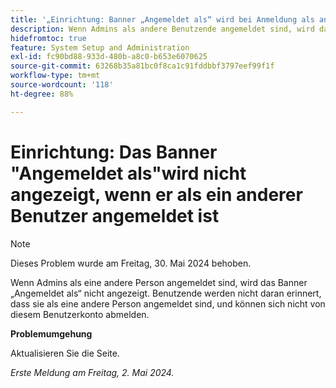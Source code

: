 ```yaml
---
title: '„Einrichtung: Banner „Angemeldet als“ wird bei Anmeldung als andere Benutzende nicht angezeigt.“'
description: Wenn Admins als andere Benutzende angemeldet sind, wird das Banner „Angemeldet als“ nicht angezeigt. Benutzende werden nicht daran erinnert, dass sie als eine andere Person angemeldet sind, und können sich nicht von diesem Benutzerkonto abmelden.
hidefromtoc: true
feature: System Setup and Administration
exl-id: fc90bd88-933d-480b-a8c0-b653e6070625
source-git-commit: 63268b35a81bc0f8ca1c91fddbbf3797eef99f1f
workflow-type: tm+mt
source-wordcount: '118'
ht-degree: 88%

---
```


# Einrichtung: Das Banner &quot;Angemeldet als&quot;wird nicht angezeigt, wenn er als ein anderer Benutzer angemeldet ist

>[!NOTE]
>
>Dieses Problem wurde am Freitag, 30. Mai 2024 behoben.

Wenn Admins als eine andere Person angemeldet sind, wird das Banner „Angemeldet als“ nicht angezeigt. Benutzende werden nicht daran erinnert, dass sie als eine andere Person angemeldet sind, und können sich nicht von diesem Benutzerkonto abmelden.

**Problemumgehung**

Aktualisieren Sie die Seite.

_Erste Meldung am Freitag, 2. Mai 2024._

